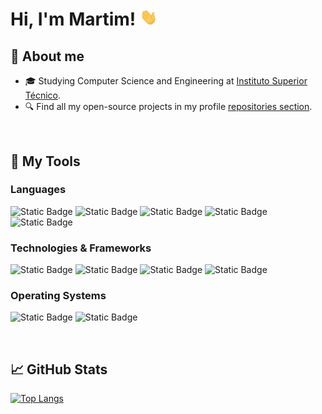 <h1 align="left">Hi, I'm Martim! <img src="hey.gif" width="28px" alt="👋"></h1>

## :book: About me
- :mortar_board: Studying Computer Science and Engineering at <a href="https://tecnico.ulisboa.pt/en/" target="_blank">Instituto Superior Técnico</a>.
- :mag: Find all my open-source projects in my profile [repositories section](https://github.com/martimasousa?tab=repositories).

<br>

## :wrench: My Tools
### Languages
![Static Badge](https://img.shields.io/badge/JAVASCRIPT-black?style=for-the-badge&logo=javascript)
![Static Badge](https://img.shields.io/badge/Python-black?style=for-the-badge&logo=python)
![Static Badge](https://img.shields.io/badge/c-black?style=for-the-badge&logo=c)
![Static Badge](https://img.shields.io/badge/c%2B%2B-black?style=for-the-badge&logo=c%2B%2B)
![Static Badge](https://img.shields.io/badge/BASH-black?style=for-the-badge&logo=gnubash)

### Technologies & Frameworks
![Static Badge](https://img.shields.io/badge/HTML5-black?style=for-the-badge&logo=html5)
![Static Badge](https://img.shields.io/badge/css-black?style=for-the-badge&logo=css3)
![Static Badge](https://img.shields.io/badge/docker-black?style=for-the-badge&logo=docker)
![Static Badge](https://img.shields.io/badge/nodejs-black?style=for-the-badge&logo=nodedotjs)


### Operating Systems
![Static Badge](https://img.shields.io/badge/linux-black?style=for-the-badge&logo=linux)
![Static Badge](https://img.shields.io/badge/Windows-black?style=for-the-badge&logo=windows)


<br>

## &#x1f4c8; GitHub Stats
[![Top Langs](https://github-readme-stats.vercel.app/api/top-langs/?username=martimasousa&layout=donut&theme=great-gatsby)](https://github.com/martimasousa)


<!--
**martimasousa/martimasousa** is a ✨ _special_ ✨ repository because its `README.md` (this file) appears on your GitHub profile.

Here are some ideas to get you started:

- 🔭 I’m currently working on ...
- 🌱 I’m currently learning ...
- 👯 I’m looking to collaborate on ...
- 🤔 I’m looking for help with ...
- 💬 Ask me about ...
- 📫 How to reach me: ...
- 😄 Pronouns: ...
- ⚡ Fun fact: ...
-->

